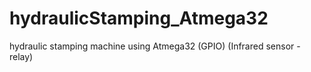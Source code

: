 # hydraulicStamping_Atmega32
hydraulic stamping machine using Atmega32 (GPIO) (Infrared sensor - relay)

